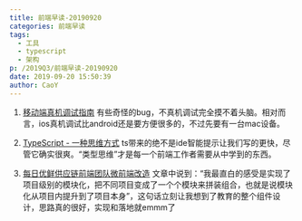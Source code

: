 ```yaml
---
title: 前端早读-20190920
categories: 前端早读
tags:
  - 工具
  - typescript
  - 架构
p: /2019Q3/前端早读-20190920
date: 2019-09-20 15:50:39
author: CaoY
---
```


1. [移动端真机调试指南](https://aotu.io/notes/2017/02/24/Mobile-debug/index.html)
有些奇怪的bug，不真机调试完全摸不着头脑。相对而言，ios真机调试比android还是要方便很多的，不过先要有一台mac设备。

2. [TypeScript - 一种思维方式](https://zdk.f2er.net/wx/detail/5cc0d51ab2e19251c8f3a4be)
ts带来的绝不是ide智能提示让我们写的更快，尽管它确实很爽。“类型思维”才是每一个前端工作者需要从中学到的东西。

3. [每日优鲜供应链前端团队微前端改造](https://juejin.im/post/5d7f702ce51d4561f777e258)
文章中说到：“我最直白的感受是实现了项目级别的模块化，把不同项目变成了一个个模块来拼装组合，也就是说模块化从项目内提升到了项目本身”，这句话立刻让我想到了教育的整个组件设计，思路真的很好，实现和落地就emmm了

